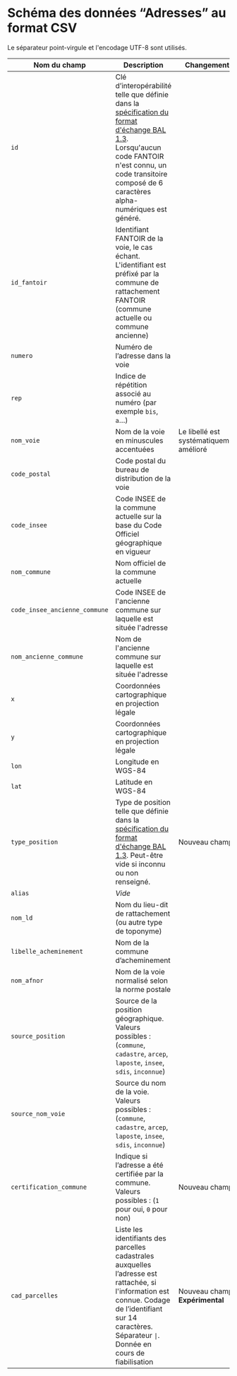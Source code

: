 # Schéma des données “Adresses” au format CSV

Le séparateur point-virgule et l'encodage UTF-8 sont utilisés.

| Nom du champ | Description | Changements |
| --- | --- | --- |
| `id` | Clé d’interopérabilité telle que définie dans la [spécification du format d'échange BAL 1.3](https://aitf-sig-topo.github.io/voies-adresses/files/AITF_SIG_Topo_Format_Base_Adresse_Locale_v1.3.pdf). Lorsqu'aucun code FANTOIR n'est connu, un code transitoire composé de 6 caractères alpha-numériques est généré. | |
| `id_fantoir` | Identifiant FANTOIR de la voie, le cas échant. L'identifiant est préfixé par la commune de rattachement FANTOIR (commune actuelle ou commune ancienne) | |
| `numero` | Numéro de l’adresse dans la voie | |
| `rep` | Indice de répétition associé au numéro (par exemple `bis`, `a`…) | |
| `nom_voie` | Nom de la voie en minuscules accentuées | Le libellé est systématiquement amélioré|
| `code_postal` | Code postal du bureau de distribution de la voie | |
| `code_insee` | Code INSEE de la commune actuelle sur la base du Code Officiel géographique en vigueur | |
| `nom_commune` | Nom officiel de la commune actuelle | |
| `code_insee_ancienne_commune` | Code INSEE de l'ancienne commune sur laquelle est située l'adresse | |
| `nom_ancienne_commune` | Nom de l'ancienne commune sur laquelle est située l'adresse | |
| `x` | Coordonnées cartographique en projection légale | |
| `y` | Coordonnées cartographique en projection légale | |
| `lon` | Longitude en WGS-84 | |
| `lat` | Latitude en WGS-84 | |
| `type_position` | Type de position telle que définie dans la [spécification du format d'échange BAL 1.3](https://aitf-sig-topo.github.io/voies-adresses/files/AITF_SIG_Topo_Format_Base_Adresse_Locale_v1.3.pdf). Peut-être vide si inconnu ou non renseigné. | Nouveau champ |
| `alias` | _Vide_ | |
| `nom_ld` | Nom du lieu-dit de rattachement (ou autre type de toponyme) | |
| `libelle_acheminement` | Nom de la commune d’acheminement | |
| `nom_afnor` | Nom de la voie normalisé selon la norme postale | |
| `source_position` | Source de la position géographique. Valeurs possibles : (`commune`, `cadastre`, `arcep`, `laposte`, `insee`, `sdis`, `inconnue`) | |
| `source_nom_voie` | Source du nom de la voie. Valeurs possibles : (`commune`, `cadastre`, `arcep`, `laposte`, `insee`, `sdis`, `inconnue`) | |
| `certification_commune` | Indique si l’adresse a été certifiée par la commune. Valeurs possibles : (`1` pour oui, `0` pour non) | Nouveau champ |
| `cad_parcelles` | Liste les identifiants des parcelles cadastrales auxquelles l’adresse est rattachée, si l'information est connue. Codage de l’identifiant sur 14 caractères. Séparateur `\|`. Donnée en cours de fiabilisation | Nouveau champ. **Expérimental** |
